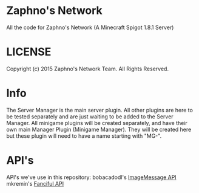 # Zaphno's Network
All the code for Zaphno's Network (A Minecraft Spigot 1.8.1 Server)

# LICENSE
Copyright (c) 2015 Zaphno's Network Team. All Rights Reserved.

# Info
The Server Manager is the main server plugin.
All other plugins are here to be tested separately and are just waiting to be added to the Server Manager.
All minigame plugins will be created separately, and have their own main Manager Plugin (Minigame Manager).
They will be created here but these plugin will need to have a name starting with "MG-".

# API's
API's we've use in this repository:
bobacadodl's <a href=https://github.com/bobacadodl/ImageMessage>ImageMessage API</a>
mkremin's <a href=https://github.com/mkremins/fanciful>Fanciful API</a>

